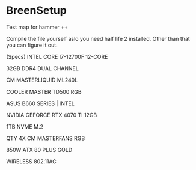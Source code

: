 # BreenSetup
Test map for hammer ++

Compile the file yourself aslo you need half life 2 installed. Other than that you can figure it out.

(Specs)
INTEL CORE I7-12700F 12-CORE

32GB DDR4 DUAL CHANNEL

CM MASTERLIQUID ML240L

COOLER MASTER TD500 RGB

ASUS B660 SERIES | INTEL

NVIDIA GEFORCE RTX 4070 TI 12GB

1TB NVME M.2

QTY 4X CM MASTERFANS RGB

850W ATX 80 PLUS GOLD

WIRELESS 802.11AC

